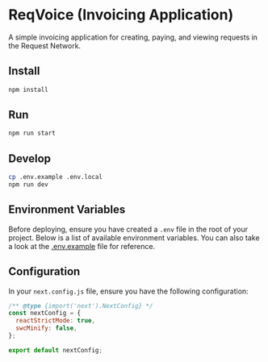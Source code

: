 # ReqVoice (Invoicing Application)

A simple invoicing application for creating, paying, and viewing requests in the Request Network.

## Install

```bash
npm install
```

## Run

```bash
npm run start
```

## Develop

```bash
cp .env.example .env.local
npm run dev
```

## Environment Variables

Before deploying, ensure you have created a `.env` file in the root of your project. Below is a list of available environment variables. You can also take a look at the [.env.example](./.env.example) file for reference.


## Configuration

In your `next.config.js` file, ensure you have the following configuration:

```javascript
/** @type {import('next').NextConfig} */
const nextConfig = {
  reactStrictMode: true,
  swcMinify: false,
};

export default nextConfig;
```
